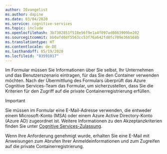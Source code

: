 ```yaml
---
author: IEvangelist
ms.author: dapine
ms.date: 03/04/2020
ms.service: cognitive-services
ms.topic: include
ms.openlocfilehash: 3b7302851f518e56f9e1a4f097ad0863909be202
ms.sourcegitcommit: bb0afd0df5563cc53f76a642fd8fc709e366568b
ms.translationtype: HT
ms.contentlocale: de-DE
ms.lasthandoff: 05/19/2020
ms.locfileid: "83591017"
---
```

Im Formular müssen Sie Informationen über Sie selbst, Ihr Unternehmen und das Benutzerszenario eintragen, für das Sie den Container verwenden möchten. Nach der Übermittlung des Formulars überprüft das Azure Cognitive Services-Team das Formular, um sicherzustellen, dass Sie die Kriterien für den Zugriff auf die private Containerregistrierung erfüllen.

> [!IMPORTANT]
> Sie müssen im Formular eine E-Mail-Adresse verwenden, die entweder einem Microsoft-Konto (MSA) oder einem Azure Active Directory-Konto (Azure AD) zugeordnet ist. Weitere Informationen zu den Akzeptanzkriterien finden Sie unter [Cognitive Services-Zulassung](../articles/cognitive-services/cognitive-services-gating-process.md).

Wenn Ihre Anforderung genehmigt wurde, erhalten Sie eine E-Mail mit Anweisungen zum Abrufen Ihrer Anmeldeinformationen und zum Zugreifen auf die private Containerregistrierung.
